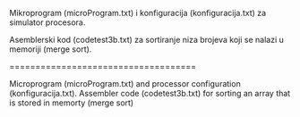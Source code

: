 

Mikroprogram (microProgram.txt) i konfiguracija (konfiguracija.txt) za simulator procesora.

Asemblerski kod (codetest3b.txt) za sortiranje niza brojeva koji se nalazi u memoriji (merge sort).

====================================

Microprogram (microProgram.txt) and processor configuration (konfiguracija.txt). 
Assembler code (codetest3b.txt) for sorting an array that is stored in memorty (merge sort)

